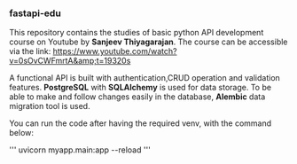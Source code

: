### fastapi-edu
This repository contains the studies of basic python API development course on Youtube by **Sanjeev Thiyagarajan**. The course can be accessible via the link: https://www.youtube.com/watch?v=0sOvCWFmrtA&amp;t=19320s

A functional API is built with authentication,CRUD operation and validation features.
**PostgreSQL** with **SQLAlchemy** is used for data storage. 
To be able to make and follow changes easily in the database, **Alembic** data migration tool is used.

You can run the code after having the required venv, with the command below:

'''
uvicorn myapp.main:app --reload 
'''
